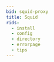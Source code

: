 ```yaml
---
bid: squid-proxy
title: Squid
rids:
  - install
  - config
  - directory
  - errorpage
  - tips
---
```

